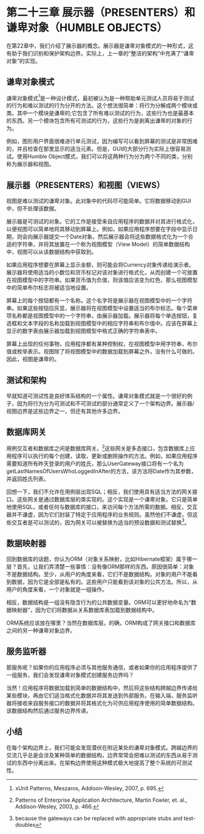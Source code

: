 # 第二十三章 展示器（PRESENTERS）和谦卑对象（HUMBLE OBJECTS）

在第22章中，我们介绍了展示器的概念。展示器是谦卑对象模式的一种形式，这有助于我们识别和保护架构边界。实际上，上一章的“整洁的架构”中充满了“谦卑对象”的实现。

## 谦卑对象模式

谦卑对象模式[^1]是一种设计模式，最初被认为是一种帮助单元测试人员将易于测试的行为和难以测试的行为分开的方法。这个想法很简单：将行为分解成两个模块或类。其中一个模块是谦卑的;它包含了所有难以测试的行为，这些行为也是最基本的东西。另一个模块包含所有可测试的行为，这些行为是剥离出谦卑的对象的行为。

例如，图形用户界面很难进行单元测试，因为编写可以看到屏幕的测试是非常困难的，并且检查在那里显示的适当元素。但是，GUI的大部分行为实际上很容易测试。使用Humble Object模式，我们可以将这两种行为分为两个不同的类，分别称为展示器和视图。

## 展示器（PRESENTERS）和视图（VIEWS）

视图是难以测试的谦卑对象。此对象中的代码尽可能简单。它将数据移动到GUI中，但不处理该数据。

展示器是可测试的对象。它的工作是接受来自应用程序的数据并对其进行格式化，以便视图可以简单地将其移动到屏幕上。例如，如果应用程序想要在字段中显示日期，则会向展示器提交一个Date对象。然后展示器会将这些数据格式化为一个合适的字符串，并将其放置在一个称为视图模型（View Model）的简单数据结构中，视图可以从该数据结构中获取到。

如果应用程序想要在屏幕上显示金额，则可能会将Currency对象传递给演示者。展示器将使用适当的小数位和货币标记对该对象进行格式化，从而创建一个可放置在视图模型中的字符串。如果货币值为负值，则该值应该变为红色，那么视图模型中的简单布尔标志将被适当地设置。

屏幕上的每个按钮都有一个名称。这个名字将是展示器在视图模型中的一个字符串。如果这些按钮应灰显，展示器将在视图模型中设置适当的布尔标志。每个菜单项名称都是视图模型中的一个字符串，由展示器加载。展示器将每个单选按钮，复选框和文本字段的名称加载到视图模型中的相应字符串和布尔值中。应该在屏幕上显示的数字表由展示器加载到视图模型中格式正确的字符串表中。

屏幕上出现的任何事物，应用程序都有某种控制权，在视图模型中用字符串，布尔值或枚举表示。视图除了将视图模型中的数据加载到屏幕之外，没有什么可做的。因此，视图是谦卑的。

## 测试和架构

早就知道可测试性是良好体系结构的一个属性。谦卑对象模式就是一个很好的例子，因为将行为分为可测试和不可测试的部分通常定义了一个架构边界。展示器/视图边界是这些边界之一，但还有其他许多边界。

## 数据库网关

用例交互者和数据库之间是数据库网关。[^2]这些网关是多态接口，包含数据库上应用程序可以执行的每个创建，读取，更新或删除操作的方法。例如，如果应用程序需要知道所有昨天登录的用户的姓氏，那么UserGateway接口将有一个名为getLastNamesOfUsersWhoLoggedInAfter的方法，该方法将Date作为其参数，并返回姓氏列表。

回想一下，我们不允许在用例层出现SQL；相反，我们使用具有适当方法的网关接口。这些网关是通过数据库层的类实现的。这个实现是一个谦卑对象。它只是简单地使用SQL，或者任何与数据库的接口，来访问每个方法所需的数据。相反，交互器并不谦虚，因为它们封装了特定于应用程序的业务规则。虽然他们不谦虚，但这些交互者是可以测试的，因为网关可以被替换为适当的预设数据和测试替换[^3]。

## 数据映射器

回到数据库的话题，你认为ORM（对象关系映射，比如Hibernate框架）属于哪一层？首先，让我们弄清楚一些事情：没有像ORM那样的东西。原因很简单：对象不是数据结构。至少，从用户的角度来看，它们不是数据结构。对象的用户不能看到数据，因为它是全部是私有的。这些用户只能看到该对象的公共方法。所以，从用户的角度来看，一个对象就是一组操作。

相反，数据结构是一组没有隐含行为的公共数据变量。ORM可以更好地命名为“数据映射器”，因为它们将数据从关系数据库表加载到数据结构中。

ORM系统应该放在哪里？当然在数据库层。的确，ORM构成了网关接口和数据库之间的另一种谦卑对象边界。

## 服务监听器

那服务呢？如果你的应用程序必须与其他服务通信，或者如果你的应用程序提供了一组服务，我们会发现谦卑对象模式创建服务边界吗？

当然！应用程序将数据加载到简单的数据结构中，然后将这些结构跨越边界传递给某些模块，再由它们适当格式化数据并将其发送到外部服务。在输入端，服务监听器将接收来自服务接口的数据并将其格式化为可供应用程序使用的简单数据结构。该数据结构然后通过服务边界传递。

## 小结

在每个架构边界上，我们可能会发现潜伏在附近某处的谦卑对象模式。跨越边界的交流几乎总是会涉及某种简单的数据结构，边界常常会把难以测试的东西从易于测试的东西中分离出来。在架构边界使用这种模式极大地提高了整个系统的可测试性。

[^1]: xUnit Patterns, Meszaros, Addison-Wesley, 2007, p. 695.

[^2]: Patterns of Enterprise Application Architecture, Martin Fowler, et. al., Addison-Wesley, 2003, p. 466.

[^3]: because the gateways can be replaced with appropriate stubs and test-doubles


